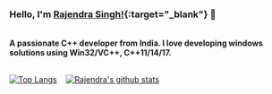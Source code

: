 <!--
**SinghRajenM/SinghRajenM** is a ✨ _special_ ✨ repository because its `README.md` (this file) appears on your GitHub profile.

Here are some ideas to get you started:

- 🔭 I’m currently working on ...
- 🌱 I’m currently learning ...
- 👯 I’m looking to collaborate on ...
- 🤔 I’m looking for help with ...
- 💬 Ask me about ...
- 📫 How to reach me: ...
- 😄 Pronouns: ...
- ⚡ Fun fact: ...
-->

### Hello, I'm [Rajendra Singh!](https://singhrajenm.github.io){:target="_blank"} 👋
<br />
<b> A passionate C++ developer from India. I love developing windows solutions using Win32/VC++, C++11/14/17. </b>

<br />
<br />

[![Top Langs](https://github-readme-stats.vercel.app/api/top-langs/?username=SinghRajenM)](https://github.com/SinghRajenM)  &nbsp;&nbsp;  [![Rajendra's github stats](https://github-readme-stats.vercel.app/api?username=SinghRajenM)](https://github.com/SinghRajenM)
